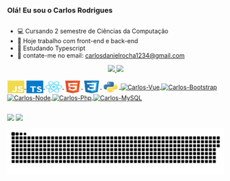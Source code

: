 ### Olá! Eu sou o Carlos Rodrigues
 ##

- 💻 Cursando 2 semestre de Ciências da Computação
- 🔭 Hoje trabalho com front-end e back-end
- 🌱 Estudando Typescript
- 📩 contate-me no email: carlosdanielrocha1234@gmail.com

<div align="center">
  <a href="https://github.com/carlosrodr1">
  <img height="180em" src="https://github-readme-stats.vercel.app/api?username=carlosrodr1&show_icons=true&theme=dracula&include_all_commits=true&count_private=true"/>
  <img height="180em" src="https://github-readme-stats.vercel.app/api/top-langs/?username=carlosrodr1&layout=compact&langs_count=7&theme=dracula"/>
</div>
  <div style="display: inline_block"><br>
  <img align="center" alt="Carlos-Js" height="30" width="40" src="https://raw.githubusercontent.com/devicons/devicon/master/icons/javascript/javascript-plain.svg">
  <img align="center" alt="Carlos-Ts" height="30" width="40" src="https://raw.githubusercontent.com/devicons/devicon/master/icons/typescript/typescript-plain.svg">
  <img align="center" alt="Carlos-React" height="30" width="40" src="https://raw.githubusercontent.com/devicons/devicon/master/icons/react/react-original.svg">
  <img align="center" alt="Carlos-HTML" height="30" width="40" src="https://raw.githubusercontent.com/devicons/devicon/master/icons/html5/html5-original.svg">
  <img align="center" alt="Carlos-CSS" height="30" width="40" src="https://raw.githubusercontent.com/devicons/devicon/master/icons/css3/css3-original.svg">
  <img align="center" alt="Carlos-Python" height="30" width="40" src="https://raw.githubusercontent.com/devicons/devicon/master/icons/python/python-original.svg">
  <img align="center" alt="Carlos-Vue" height="30" width="40" src="https://cdn.jsdelivr.net/gh/devicons/devicon/icons/vuejs/vuejs-original.svg">
  <img align="center" alt="Carlos-Bootstrap" height="30" width="40" src="https://cdn.jsdelivr.net/gh/devicons/devicon/icons/bootstrap/bootstrap-original.svg">
  <img align="center" alt="Carlos-Node" height="30" width="40" src="https://cdn.jsdelivr.net/gh/devicons/devicon/icons/nodejs/nodejs-original.svg">
  <img align="center" alt="Carlos-Php" height="30" width="40" src="https://cdn.jsdelivr.net/gh/devicons/devicon/icons/php/php-original.svg">
  <img align="center" alt="Carlos-MySQL" height="30" width="40" src="https://cdn.jsdelivr.net/gh/devicons/devicon/icons/mysql/mysql-original.svg">
</div>
  
 ##
  
  <div>
  <a href = "mailto:carlosdanielrocha1234@gmail.com"><img src="https://img.shields.io/badge/-Gmail-%23333?style=for-the-badge&logo=gmail&logoColor=white" target="_blank"></a>
  <a href="https://www.linkedin.com/in/daneilrodri" target="_blank"><img src="https://img.shields.io/badge/-LinkedIn-%230077B5?style=for-the-badge&logo=linkedin&logoColor=white" target="_blank"></a>
  </div>
  
  ![Snake animation](https://github.com/carlosrodr1/carlosrodr1/blob/output/github-contribution-grid-snake.svg)
